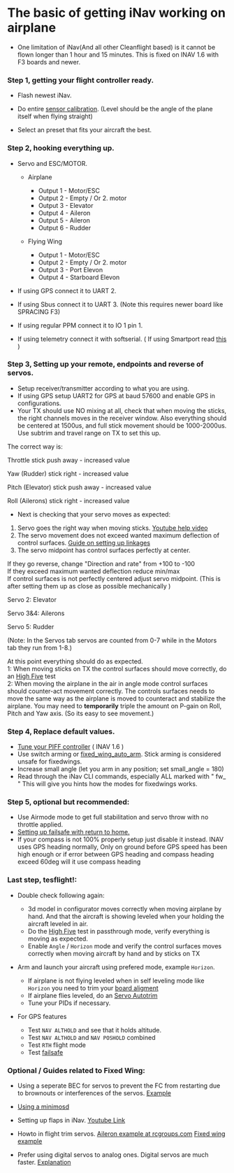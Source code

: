 # The basic of getting iNav working on airplane


* One limitation of iNav(And all other Cleanflight based) is it cannot be flown longer than 1 hour and 15 minutes. This is fixed on INAV 1.6 with F3 boards and newer.

### Step 1, getting your flight controller ready.

* Flash newest iNav.

* Do entire [sensor calibration](https://github.com/iNavFlight/inav/wiki/Sensor-calibration). (Level should be the angle of the plane itself when flying straight)

* Select an preset that fits your aircraft the best.


### Step 2, hooking everything up.

* Servo and ESC/MOTOR.

    * Airplane
        * Output 1 - Motor/ESC
        * Output 2 - Empty / Or 2. motor
        * Output 3 - Elevator
        * Output 4 - Aileron
        * Output 5 - Aileron
        * Output 6 - Rudder

    * Flying Wing
        * Output 1 - Motor/ESC
        * Output 2 - Empty / Or 2. motor
        * Output 3 - Port Elevon
        * Output 4 - Starboard Elevon

* If using GPS connect it to UART 2.
* If using Sbus connect it to UART 3. (Note this requires newer board like SPRACING F3)
* If using regular PPM connect it to IO 1 pin 1.
* If using telemetry connect it with softserial. ( If using Smartport read [this](https://github.com/iNavFlight/inav/blob/master/docs/Board%20-%20Airbot%20F4%20and%20Flip32%20F4.md#frsky-smartport-using-softwareserial) )

### Step 3, Setting up your remote, endpoints and reverse of servos.

* Setup receiver/transmitter according to what you are using.
* If using GPS setup UART2 for GPS at baud 57600 and enable GPS in configurations.
* Your TX should use NO mixing at all, check that when moving the sticks, the right channels moves in the receiver window. Also everything should be centered at 1500us, and full stick movement should be 1000-2000us. Use subtrim and travel range on TX to set this up. 

The correct way is:

Throttle stick push away - increased value

Yaw (Rudder) stick right - increased value

Pitch (Elevator) stick push away - increased value

Roll (Ailerons) stick right - increased value

* Next is checking that your servo moves as expected:

1. Servo goes the right way when moving sticks. [Youtube help video](https://www.youtube.com/watch?v=Gf74geZyKYk&t=1s)
1. The servo movement does not exceed wanted maximum deflection of control surfaces. [Guide on setting up linkages](http://www.modelairplanenews.com/total-control-the-right-way-to-set-up-servos/)
1. The servo midpoint has control surfaces perfectly at center.

If they go reverse, change "Direction and rate" from +100 to -100  
If they exceed maximum wanted deflection reduce min/max  
If control surfaces is not perfectly centered adjust servo midpoint. (This is after setting them up as close as possible mechanically )  

Servo 2: Elevator

Servo 3&4: Ailerons

Servo 5: Rudder

(Note: In the Servos tab servos are counted from 0-7 while in the Motors tab they run from 1-8.)

At this point everything should do as expected.  
1: When moving sticks on TX the control surfaces should move correctly, do an [High Five](https://www.youtube.com/watch?v=Gf74geZyKYk) test  
2: When moving the airplane in the air in angle mode control surfaces should counter-act movement correctly. The controls surfaces needs to move the same way as the airplane is moved to counteract and stabilize the airplane. You may need to **temporarily** triple the amount on P-gain on Roll, Pitch and Yaw axis. (So its easy to see movement.)  

### Step 4, Replace default values.

* [Tune your PIFF controller](https://github.com/iNavFlight/inav/wiki/Tune-INAV-PIFF-controller-for-fixedwing) ( INAV 1.6 )
* Use switch arming or [fixed_wing_auto_arm](https://github.com/iNavFlight/inav/blob/master/docs/Cli.md). Stick arming is considered unsafe for fixedwings.
* Increase small angle (let you arm in any position; set small_angle = 180)
* Read through the iNav CLI commands, especially ALL marked with " fw_ " This will give you hints how the modes for fixedwings works.  


### Step 5, optional but recommended:

* Use Airmode mode to get full stabilitation and servo throw with no throttle applied.
* [Setting up failsafe with return to home.](https://github.com/iNavFlight/inav/wiki/Failsafe#setting-up-failsafe-with-return-to-home)
* If your compass is not 100% properly setup just disable it instead. INAV uses GPS heading normally, Only on ground before GPS speed has been high enough or if error between GPS heading and compass heading exceed 60deg will it use compass heading



### Last step, tesflight!:

* Double check following again:
    * 3d model in configurator moves correctly when moving airplane by hand. And that the aircraft is showing leveled when your holding the aircraft leveled in air.
    * Do the [High Five](https://youtu.be/Gf74geZyKYk) test in passthrough mode, verify everything is moving as expected.
    * Enable `Angle` / `Horizon` mode and verify the control surfaces moves correctly when moving aircraft by hand and by sticks on TX

* Arm and launch your aircraft using prefered mode, example `Horizon`.
    * If airplane is not flying leveled when in self leveling mode like `Horizon` you need to trim your [board aligment](https://github.com/iNavFlight/inav/wiki/Sensor-calibration#board-orientation-and-level-calibration)
    * If airplane flies leveled, do an [Servo Autotrim](https://github.com/iNavFlight/inav/wiki/Navigation-modes#servo-autotrim---in-flight-adjustment-of-servo-midpoint-for-straight-flight)
    * Tune your PIDs if necessary.

* For GPS features
    * Test `NAV ALTHOLD` and see that it holds altitude.
    * Test `NAV ALTHOLD` and `NAV POSHOLD` combined
    * Test `RTH` flight mode
    * Test [failsafe](https://github.com/iNavFlight/inav/wiki/Failsafe)


### Optional / Guides related to Fixed Wing:

* Using a seperate BEC for servos to prevent the FC from restarting due to brownouts or interferences of the servos. [Example](http://www.rcgroups.com/forums/showpost.php?p=34254665&postcount=4006)

* [Using a minimosd](https://github.com/iNavFlight/inav/wiki/Howto:-CC3D-flight-controller,-minimOSD-and-GPS-for-fixed-wing#osd-setup)

* Setting up flaps in iNav. [Youtube Link](https://www.youtube.com/watch?v=Ui7Y0UVedDQ)

* Howto in flight trim servos. [Aileron example at rcgroups.com](http://www.rcgroups.com/forums/showpost.php?p=35059861&postcount=6741) [Fixed wing example](https://www.rcgroups.com/forums/showpost.php?p=36039077&postcount=8732)

* Prefer using digital servos to analog ones. Digital servos are much faster. [Explanation](https://www.rcgroups.com/forums/showpost.php?p=36649528&postcount=10480)